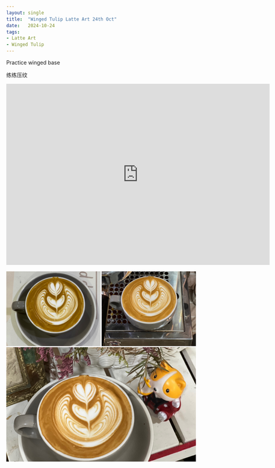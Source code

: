```yaml
---
layout: single
title:  "Winged Tulip Latte Art 24th Oct"
date:   2024-10-24
tags:
- Latte Art
- Winged Tulip
---
```



Practice winged base

练练压纹



<div class="embed-container">
  <iframe
      src="https://www.youtube.com/embed/rZXDvvmOYHs"
      width="700"
      height="480"
      frameborder="0"
      allowfullscreen="true">
  </iframe>
</div>


![](/assets/img/2024/10/24/C5C66137-D45C-45E5-8C1F-BA272E831DED.JPG)

